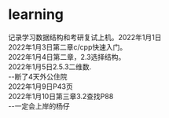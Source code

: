 # learning
记录学习数据结构和考研复试上机。2022年1月1日  
2022年1月3日第二章c/cpp快速入门。  
2022年1月4日第二章，2.3选择结构。  
2022年1月5日2.5.3二维数.    
--断了4天外公住院  
2022年1月9日P43页  
2022年1月10日第三章3.2查找P88  
--一定会上岸的杨仔
